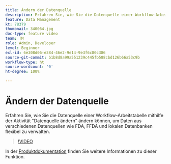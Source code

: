 ```yaml
---
title: Ändern der Datenquelle
description: Erfahren Sie, wie Sie die Datenquelle einer Workflow-Arbeitstabelle mithilfe der Aktivität "Datenquelle ändern" ändern können, um Daten aus verschiedenen Datenquellen wie FDA, FFDA und lokalen Datenbanken flexibel zu verwalten.
feature: Data Management
kt: 78379
thumbnail: 340064.jpg
doc-type: feature video
team: TM
role: Admin, Developer
level: Beginner
exl-id: 6e308d06-e384-46e2-9e14-9e3f6c80c386
source-git-commit: b1b8d8a99a551239c445fb588cbd126b66a53c9b
workflow-type: ht
source-wordcount: '0'
ht-degree: 100%

---
```


# Ändern der Datenquelle

Erfahren Sie, wie Sie die Datenquelle einer Workflow-Arbeitstabelle mithilfe der Aktivität &quot;Datenquelle ändern&quot; ändern können, um Daten aus verschiedenen Datenquellen wie FDA, FFDA und lokalen Datenbanken flexibel zu verwalten.

>[!VIDEO](https://video.tv.adobe.com/v/340064?quality=12&learn=on)

In der [Produktdokumentation](https://experienceleague.adobe.com/docs/campaign/campaign-v8/config/workflows.html?lang=de#change-data-source-activity) finden Sie weitere Informationen zu dieser Funktion.
